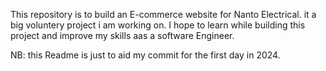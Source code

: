 This repository is to build an E-commerce website for Nanto Electrical. it a big voluntery project i am working on. I hope to learn while building this project and improve my skills aas a software Engineer.

NB: this Readme is just to aid my commit for the first day in 2024. 

